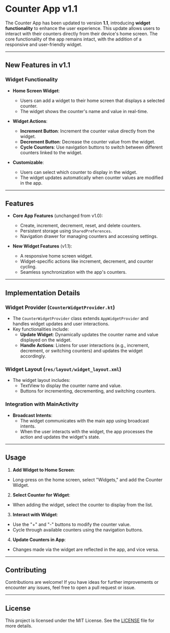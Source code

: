 # Counter App v1.1

The Counter App has been updated to version **1.1**, introducing **widget functionality** to enhance the user experience. This update allows users to interact with their counters directly from their device's home screen. The core functionality of the app remains intact, with the addition of a responsive and user-friendly widget.

---

## New Features in v1.1

### **Widget Functionality**

- **Home Screen Widget**:
  - Users can add a widget to their home screen that displays a selected counter.
  - The widget shows the counter's name and value in real-time.

- **Widget Actions**:
  - **Increment Button**: Increment the counter value directly from the widget.
  - **Decrement Button**: Decrease the counter value from the widget.
  - **Cycle Counters**: Use navigation buttons to switch between different counters linked to the widget.

- **Customizable**:
  - Users can select which counter to display in the widget.
  - The widget updates automatically when counter values are modified in the app.

---

## Features

- **Core App Features** (unchanged from v1.0):
  - Create, increment, decrement, reset, and delete counters.
  - Persistent storage using `SharedPreferences`.
  - Navigation drawer for managing counters and accessing settings.

- **New Widget Features** (v1.1):
  - A responsive home screen widget.
  - Widget-specific actions like increment, decrement, and counter cycling.
  - Seamless synchronization with the app's counters.

---

## Implementation Details

### Widget Provider (`CounterWidgetProvider.kt`)

- The `CounterWidgetProvider` class extends `AppWidgetProvider` and handles widget updates and user interactions.
- Key functionalities include:
  - **Update Widget**: Dynamically updates the counter name and value displayed on the widget.
  - **Handle Actions**: Listens for user interactions (e.g., increment, decrement, or switching counters) and updates the widget accordingly.

### Widget Layout (`res/layout/widget_layout.xml`)

- The widget layout includes:
  - TextView to display the counter name and value.
  - Buttons for incrementing, decrementing, and switching counters.

### Integration with MainActivity

- **Broadcast Intents**:
  - The widget communicates with the main app using broadcast intents.
  - When the user interacts with the widget, the app processes the action and updates the widget's state.

---

## Usage

1. **Add Widget to Home Screen**:
  - Long-press on the home screen, select "Widgets," and add the Counter Widget.

2. **Select Counter for Widget**:
  - When adding the widget, select the counter to display from the list.

3. **Interact with Widget**:
  - Use the "+" and "-" buttons to modify the counter value.
  - Cycle through available counters using the navigation buttons.

4. **Update Counters in App**:
  - Changes made via the widget are reflected in the app, and vice versa.

---

## Contributing

Contributions are welcome! If you have ideas for further improvements or encounter any issues, feel free to open a pull request or issue.

---

## License

This project is licensed under the MIT License. See the [LICENSE](LICENSE) file for more details.
